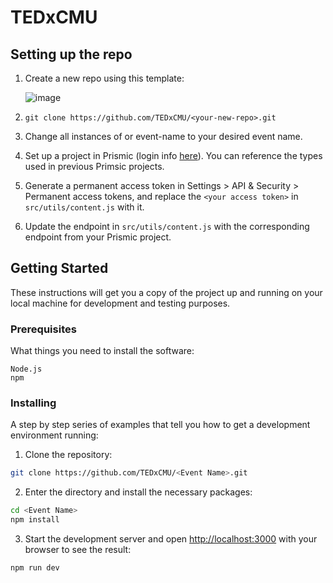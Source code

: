 # TEDxCMU <Event Name>

## Setting up the repo

1. Create a new repo using this template:

    ![image](https://user-images.githubusercontent.com/50491000/215652455-b4474042-10e8-4c24-962c-2bf6d1aef9d9.png)
2. `git clone https://github.com/TEDxCMU/<your-new-repo>.git`
3. Change all instances of <Event Name> or event-name to your desired event name.
4. Set up a project in Prismic (login info [here](https://docs.google.com/document/d/1wWB2k3ItX8QhWLZKal3d2U8skcr0At8sC_868oAkpKo/edit?usp=share_link)). You can reference the types used in previous Primsic projects.
5. Generate a permanent access token in Settings > API & Security > Permanent access tokens, and replace the `<your access token>` in `src/utils/content.js` with it.
6. Update the endpoint in `src/utils/content.js` with the corresponding endpoint from your Prismic project.

## Getting Started

These instructions will get you a copy of the project up and running on your local machine for development and testing purposes.

### Prerequisites

What things you need to install the software:

```
Node.js
npm
```

### Installing

A step by step series of examples that tell you how to get a development environment running:

1. Clone the repository:

```bash
git clone https://github.com/TEDxCMU/<Event Name>.git
```

2. Enter the directory and install the necessary packages:

```bash
cd <Event Name>
npm install
```

3. Start the development server and open [http://localhost:3000](http://localhost:3000) with your browser to see the result:

```bash
npm run dev
```
